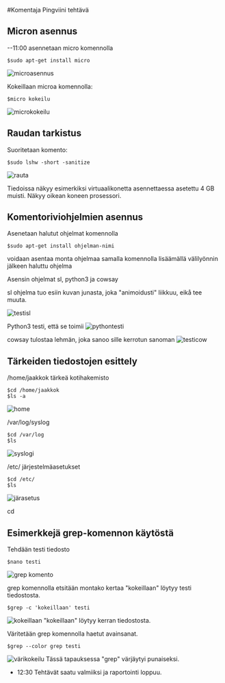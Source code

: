 
#Komentaja Pingviini tehtävä

## Micron asennus

--11:00 asennetaan micro komennolla

    $sudo apt-get install micro
    
![microasennus](https://user-images.githubusercontent.com/112541753/213995097-d1997412-e443-4f7a-8154-d0c8b36a5eb9.JPG)

Kokeillaan microa komennolla:

    $micro kokeilu
    
![microkokeilu](https://user-images.githubusercontent.com/112541753/214001666-67bc3bc2-34c9-413b-b4b1-115297f1f9c4.JPG)



## Raudan tarkistus

Suoritetaan komento:

    $sudo lshw -short -sanitize
    
![rauta](https://user-images.githubusercontent.com/112541753/213995450-2251272d-7d31-4f14-bff6-93bf3629a5e0.JPG)


Tiedoissa näkyy esimerkiksi virtuaalikonetta asennettaessa asetettu 4 GB muisti. Näkyy oikean koneen prosessori.

## Komentoriviohjelmien asennus

Asenetaan halutut ohjelmat komennolla

    $sudo apt-get install ohjelman-nimi
    
voidaan asentaa monta ohjelmaa samalla komennolla lisäämällä välilyönnin jälkeen haluttu ohjelma

Asensin ohjelmat sl, python3 ja cowsay

sl ohjelma tuo esiin kuvan junasta, joka "animoidusti" liikkuu, eikå tee muuta.

![testisl](https://user-images.githubusercontent.com/112541753/214008620-5aaca2ff-146d-482a-b2db-a0abda47fb27.JPG)


Python3 testi, että se toimii
![pythontesti](https://user-images.githubusercontent.com/112541753/214008670-9049650d-7b8c-4155-994c-a21cbe16461d.JPG)


cowsay tulostaa lehmän, joka sanoo sille kerrotun sanoman
![testicow](https://user-images.githubusercontent.com/112541753/214011192-37318f9e-e114-4d1b-81ea-de08c736d1c0.JPG)



## Tärkeiden tiedostojen esittely

/home/jaakkok tärkeä kotihakemisto

    $cd /home/jaakkok
    $ls -a
 ![home](https://user-images.githubusercontent.com/112541753/214012929-0c01c940-98e0-4426-93fd-85c6e7f21c03.JPG)


/var/log/syslog

    $cd /var/log
    $ls
    
![syslogi](https://user-images.githubusercontent.com/112541753/214014054-00073cb8-5e4c-4ca8-9b6a-7708161d3199.JPG)

    
 /etc/ järjestelmäasetukset
 
    $cd /etc/
    $ls
![järasetus](https://user-images.githubusercontent.com/112541753/214014782-13d9db4b-f0c6-41bd-88be-1bfcdce5b210.JPG)

cd
## Esimerkkejä grep-komennon käytöstä

Tehdään testi tiedosto

    $nano testi
![grep komento](https://user-images.githubusercontent.com/112541753/214016760-29ec7dd4-e3c6-4ff8-97dd-29103b70fcda.JPG)

grep komennolla etsitään montako kertaa "kokeillaan" löytyy testi tiedostosta.

    $grep -c 'kokeillaan' testi
    
![kokeillaan](https://user-images.githubusercontent.com/112541753/214017206-06b6be26-5196-4530-a92c-17798aeb80a2.JPG)
"kokeillaan" löytyy kerran tiedostosta.

Väritetään grep komennolla haetut avainsanat.

    $grep --color grep testi
    
![värikokeilu](https://user-images.githubusercontent.com/112541753/214018381-d84d0fd6-a773-45fd-8de4-5025ea8ab42c.JPG)
Tässä tapauksessa "grep" värjäytyi punaiseksi.


- 12:30  Tehtävät saatu valmiiksi ja raportointi loppuu.



